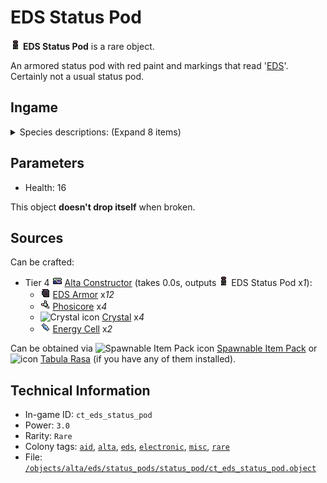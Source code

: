 # EDS Status Pod

<img src="https://raw.githubusercontent.com/Ceterai/Enternia/main/objects/alta/eds/status_pods/status_pod/icon.png" alt="EDS Status Pod icon" loading="lazy" width="auto" height="16px"/> **EDS Status Pod** is a rare object.

An armored status pod with red paint and markings that read '[EDS](https://ceterai.github.io/MyEnternia/Wiki/Tags/Eds)'. Certainly not a usual status pod.

## Ingame

<details markdown="1"><summary>Species descriptions: (Expand 8 items)</summary>

- Alta: An EDS status pod. I'll take my chances.
- Apex: A status pod. Will I be lucky?
- Avian: A status pod. I hope I get lucky.
- Floran: Floran trigger little pod with recklessss abandon.
- Glitch: Cautious. This status pod's effects are unable to be analysed.
- Human: It's a status pod! Should I tempt fate by triggering it?
- Hylotl: I bet something bad happens.
- Novakid: A status pod! I sure hope today's my lucky day!

</details>

## Parameters

- Health: 16

This object **doesn't drop itself** when broken.

## Sources

Can be crafted:

- Tier 4 ![ ](https://raw.githubusercontent.com/Ceterai/Enternia/main/objects/alta/crafting/constructor/icon4.png) [Alta Constructor](https://ceterai.github.io/MyEnternia/Wiki/AltaConstructor) (takes 0.0s, outputs <img src="https://raw.githubusercontent.com/Ceterai/Enternia/main/objects/alta/eds/status_pods/status_pod/icon.png" alt="EDS Status Pod icon" loading="lazy" width="auto" height="16px"/> EDS Status Pod x*1*):
  - <img src="https://raw.githubusercontent.com/Ceterai/Enternia/main/items/generic/crafting/alta/eds.png" alt="EDS Armor icon" loading="lazy" width="auto" height="16px"/> [EDS Armor](https://ceterai.github.io/MyEnternia/Wiki/EDSArmor) x*12*
  - <img src="https://raw.githubusercontent.com/Ceterai/Enternia/main/items/generic/crafting/alta/phosicore.png" alt="Phosicore icon" loading="lazy" width="auto" height="16px"/> [Phosicore](https://ceterai.github.io/MyEnternia/Wiki/Phosicore) x*4*
  - <img src="https://starbounder.org/mediawiki/images/3/31/Crystal.png" alt="Crystal icon" loading="lazy" width="12px" height="16px"/> [Crystal](https://starbounder.org/Crystal) x*4*
  - <img src="https://raw.githubusercontent.com/Ceterai/Enternia/main/items/generic/crafting/alta/energy_cell.png" alt="Energy Cell icon" loading="lazy" width="auto" height="16px"/> [Energy Cell](https://ceterai.github.io/MyEnternia/Wiki/EnergyCell) x*2*

Can be obtained via <img src="https://raw.githubusercontent.com/Silverfeelin/Starbound-SpawnableItemPack/master/interface/sip/iconSmall.png" alt="Spawnable Item Pack icon" width="18" height="14"/> [Spawnable Item Pack](https://steamcommunity.com/sharedfiles/filedetails/?id=733665104) or <img src="https://steamuserimages-a.akamaihd.net/ugc/263843960696222713/3EC9A7C005541F7D577EBCB8C5736B4EFC9973D6/" alt="icon" width="8" height="12"/> [Tabula Rasa](https://community.playstarbound.com/resources/the-tabula-rasa.3222/) (if you have any of them installed).

## Technical Information

- In-game ID: `ct_eds_status_pod`
- Power: `3.0`
- Rarity: `Rare`
- Colony tags: [`aid`](https://ceterai.github.io/MyEnternia/Wiki/Tags/Aid), [`alta`](https://ceterai.github.io/MyEnternia/Wiki/Tags/Alta), [`eds`](https://ceterai.github.io/MyEnternia/Wiki/Tags/Eds), [`electronic`](https://ceterai.github.io/MyEnternia/Wiki/Tags/Electronic), [`misc`](https://ceterai.github.io/MyEnternia/Wiki/Tags/Misc), [`rare`](https://ceterai.github.io/MyEnternia/Wiki/Tags/Rare)
- File: [`/objects/alta/eds/status_pods/status_pod/ct_eds_status_pod.object`](https://github.com/Ceterai/Enternia/blob/main/objects/alta/eds/status_pods/status_pod/ct_eds_status_pod.object)
